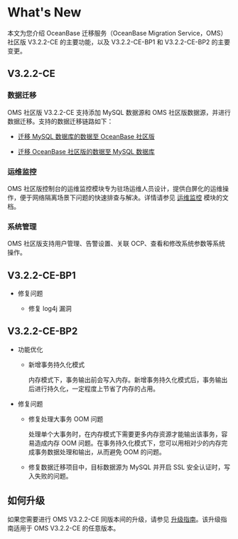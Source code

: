 # What's New

本文为您介绍 OceanBase 迁移服务（OceanBase Migration Service，OMS）社区版 V3.2.2-CE 的主要功能，以及 V3.2.2-CE-BP1 和 V3.2.2-CE-BP2 的主要变更。

## V3.2.2-CE

### 数据迁移

OMS 社区版 V3.2.2-CE 支持添加 MySQL 数据源和 OMS 社区版数据源，并进行数据迁移。支持的数据迁移链路如下：

* [迁移 MySQL 数据库的数据至 OceanBase 社区版](500.data-migration/300.create-a-data-migration-project/100.create-a-project-to-migrate-data-from-mysql-database-to-oceanbase-database.md)

* [迁移 OceanBase 社区版的数据至 MySQL 数据库](500.data-migration/300.create-a-data-migration-project/200.create-a-data-migration-project-from-oceanbase-database-to-mysql-database.md)

### 运维监控

OMS 社区版控制台的运维监控模块专为驻场运维人员设计，提供白屏化的运维操作，便于网络隔离场景下问题的快速排查与解决。详情请参见 [运维监控](700.o-m-and-monitoring/100.go-to-the-overview-page.md) 模块的文档。

### 系统管理

OMS 社区版支持用户管理、告警设置、关联 OCP、查看和修改系统参数等系统操作。

## V3.2.2-CE-BP1

* 修复问题

   * 修复 log4j 漏洞

## V3.2.2-CE-BP2

* 功能优化

    * 新增事务持久化模式
    
        内存模式下，事务输出前会写入内存。新增事务持久化模式后，事务输出后进行持久化，一定程度上节省了内存的占用。

* 修复问题

    * 修复处理大事务 OOM 问题

        处理单个大事务时，在内存模式下需要更多内存资源才能输出该事务，容易造成内存 OOM 问题。在事务持久化模式下，您可以用相对少的内存完成事务数据处理和输出，从而避免 OOM 的问题。

    * 修复数据迁移项目中，目标数据源为 MySQL 并开启 SSL 安全认证时，写入失败的问题。

## 如何升级

如果您需要进行 OMS V3.2.2-CE 同版本间的升级，请参见 [升级指南](1000.upgrade-guide.md)。该升级指南适用于 OMS V3.2.2-CE 的任意版本。
